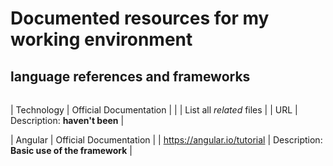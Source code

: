 # Documented resources for my working environment
## language references and frameworks
###### 
| Technology | Official Documentation  |
|  | List all *related* files |
| URL | Description: **haven't been** |

| Angular | Official Documentation  |
| https://angular.io/tutorial | Description: **Basic use of the framework** |